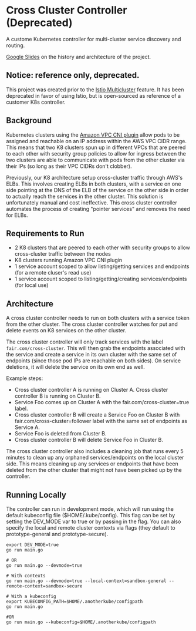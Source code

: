 # Cross Cluster Controller (Deprecated)

A custome Kubernetes controller for multi-cluster service discovery and routing.

[Google Slides](https://docs.google.com/presentation/d/10XcKahvyRkGChDhB0DNTrbZwcdt2RHnkY_wg7McrGSI/edit?usp=sharing) on the history and architecture of the project.

## Notice: reference only, deprecated.
This project was created prior to the [Istio Multicluster](https://istio.io/docs/setup/kubernetes/multicluster-install/) feature. It has been deprecated in favor of using Istio, but is open-sourced as reference of a customer K8s controller.

## Background
Kubernetes clusters using the [Amazon VPC CNI plugin](https://github.com/aws/amazon-vpc-cni-k8s) allow pods to be assigned and reachable on an IP address within the AWS VPC CIDR range. This means that two K8 clusters spun up in different VPCs that are peered to each other with security group policies to allow for ingress between the two clusters are able to communicate with pods from the other cluster via their IPs (so long as their VPC CIDRs don't clobber). 

Previously, our K8 architecture setup cross-cluster traffic through AWS's ELBs. This involves creating ELBs in both clusters, with a service on one side pointing at the DNS of the ELB of the service on the other side in order to actually reach the services in the other cluster. This solution is unfortunately manual and cost ineffective. This cross cluster controller automates the process of creating "pointer services" and removes the need for ELBs.

## Requirements to Run
- 2 K8 clusters that are peered to each other with security groups to allow cross-cluster traffic between the nodes
- K8 clusters running Amazon VPC CNI plugin
- 1 service account scoped to allow listing/getting services and endpoints (for a remote cluser's read use)
- 1 service account scoped to listing/getting/creating services/endpoints (for local use)

## Architecture
A cross cluster controller needs to run on both clusters with a service token from the other cluster. The cross cluster controller watches for put and delete events on K8 services on the other cluster.

The cross cluster controller will only track services with the label `fair.com/cross-cluster`. This will then grab the endpoints associated with the service and create a service in its own cluster with the same set of endpoints (since those pod IPs are reachable on both sides). On service deletions, it will delete the service on its own end as well.

Example steps:
- Cross cluster controller A is running on Cluster A. Cross cluster controller B is running on Cluster B.
- Service Foo comes up on Cluster A with the fair.com/cross-cluster=true label.
- Cross cluster controller B will create a Service Foo on Cluster B with fair.com/cross-cluster=follower label with the same set of endpoints as Service A.
- Service Foo is deleted from Cluster B.
- Cross cluster controller B will delete Service Foo in Cluster B.

The cross cluster controller also includes a cleaning job that runs every 5 minutes to clean up any orphaned services/endpoints on the local cluster side. This means cleaning up any services or endpoints that have been deleted from the other cluster that might not have been picked up by the controller.

## Running Locally
The controller can run in development mode, which will run using the default kubeconfig file ($HOME/.kube/config). This flag can be set by setting the DEV_MODE var to true or by passing in the flag. You can also specify the local and remote cluster contexts via flags (they default to prototype-general and prototype-secure).

```
export DEV_MODE=true
go run main.go

# OR
go run main.go --devmode=true

# With contexts
go run main.go --devmode=true --local-context=sandbox-general --remote-context=sandbox-secure

# With a kubeconfig
export KUBECONFIG_PATH=$HOME/.anotherkube/configpath
go run main.go

#OR 
go run main.go --kubeconfig=$HOME/.anotherkube/configpath
```
